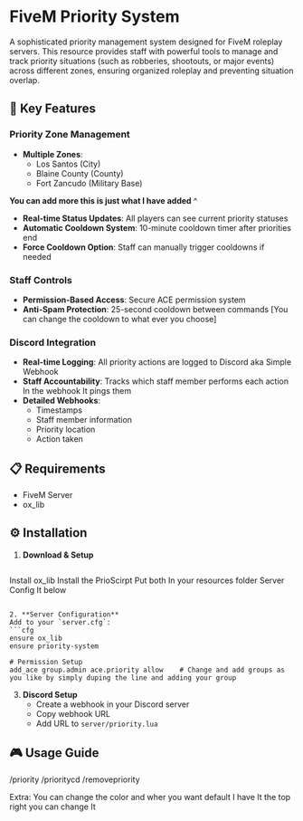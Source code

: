# FiveM Priority System

A sophisticated priority management system designed for FiveM roleplay servers. This resource provides staff with powerful tools to manage and track priority situations (such as robberies, shootouts, or major events) across different zones, ensuring organized roleplay and preventing situation overlap.

## 🌟 Key Features

### Priority Zone Management
- **Multiple Zones**: 
  - Los Santos (City)
  - Blaine County (County)
  - Fort Zancudo (Military Base)

**You can add more this is just what I have added** ^


- **Real-time Status Updates**: All players can see current priority statuses
- **Automatic Cooldown System**: 10-minute cooldown timer after priorities end
- **Force Cooldown Option**: Staff can manually trigger cooldowns if needed

### Staff Controls
- **Permission-Based Access**: Secure ACE permission system
- **Anti-Spam Protection**: 25-second cooldown between commands [You can change the cooldown to what ever you choose]

### Discord Integration
- **Real-time Logging**: All priority actions are logged to Discord aka Simple  Webhook
- **Staff Accountability**: Tracks which staff member performs each action In the webhook It pings them
- **Detailed Webhooks**: 
  - Timestamps
  - Staff member information
  - Priority location
  - Action taken

## 📋 Requirements
- FiveM Server
- ox_lib

## ⚙️ Installation

1. **Download & Setup**
   ```bash
Install ox_lib
Install the PrioScirpt
Put both In your resources folder
Server Config It below 
   ```

2. **Server Configuration**
   Add to your `server.cfg`:
   ```cfg
   ensure ox_lib
   ensure priority-system
   
   # Permission Setup
   add_ace group.admin ace.priority allow    # Change and add groups as you like by simply duping the line and adding your group
   ```

3. **Discord Setup**
   - Create a webhook in your Discord server
   - Copy webhook URL
   - Add URL to `server/priority.lua`

## 🎮 Usage Guide
/priority
/prioritycd
/removepriority


Extra: You can change the color and wher you want default I have It the top right you can change It
